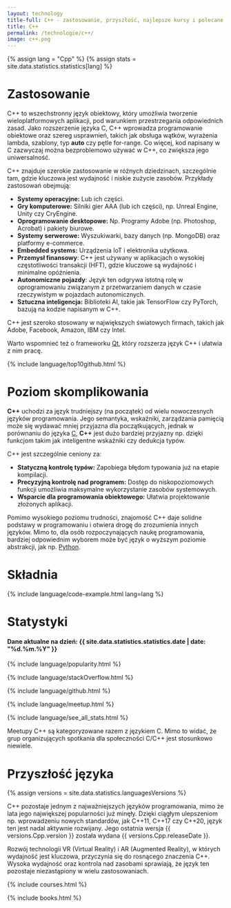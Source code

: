 ```yaml
---
layout: technology
title-full: C++ - zastosowanie, przyszłość, najlepsze kursy i polecane książki
title: C++
permalink: /technologie/c++/
image: c++.png
---
```


{% assign lang = "Cpp" %}
{% assign stats = site.data.statistics.statistics[lang] %}

# Zastosowanie

C++ to wszechstronny język obiektowy, który umożliwia tworzenie wieloplatformowych aplikacji, pod warunkiem przestrzegania odpowiednich zasad. Jako rozszerzenie języka C, C++ wprowadza programowanie obiektowe oraz szereg usprawnień, takich jak obsługa wątków, wyrażenia lambda, szablony, typ **auto** czy pętle for-range. Co więcej, kod napisany w C zazwyczaj można bezproblemowo używać w C++, co zwiększa jego uniwersalność.

C++ znajduje szerokie zastosowanie w różnych dziedzinach, szczególnie tam, gdzie kluczowa jest wydajność i niskie zużycie zasobów. Przykłady zastosowań obejmują:

- **Systemy operacyjne:** Lub ich części.
- **Gry komputerowe:** Silniki gier AAA (lub ich części), np. Unreal Engine, Unity czy CryEngine.
- **Oprogramowanie desktopowe:** Np. Programy Adobe (np. Photoshop, Acrobat) i pakiety biurowe.
- **Systemy serwerowe:** Wyszukiwarki, bazy danych (np. MongoDB) oraz platformy e-commerce.
- **Embedded systems:** Urządzenia IoT i elektronika użytkowa.
- **Przemysł finansowy**: C++ jest używany w aplikacjach o wysokiej częstotliwości transakcji (HFT), gdzie kluczowe są wydajność i minimalne opóźnienia.
- **Autonomiczne pojazdy**: Język ten odgrywa istotną rolę w oprogramowaniu związanym z przetwarzaniem danych w czasie rzeczywistym w pojazdach autonomicznych.
- **Sztuczna inteligencja:** Biblioteki AI, takie jak TensorFlow czy PyTorch, bazują na kodzie napisanym w C++.

C++ jest szeroko stosowany w największych światowych firmach, takich jak Adobe, Facebook, Amazon, IBM czy Intel. 

Warto wspomnieć też o frameworku [Qt](/technologie/qt), który rozszerza język C++ i ułatwia z nim pracę.

{% include language/top10github.html %}

# Poziom skomplikowania

**C++** uchodzi za język trudniejszy (na początek) od wielu nowoczesnych języków programowania. Jego semantyka, wskaźniki, zarządzania pamięcią może się wydawać mniej przyjazna dla początkujących, jednak w porównaniu do języka [C](/technologie/c), **C++** jest dużo bardziej przyjazny np. dzięki funkcjom takim jak inteligentne wskaźniki czy dedukcja typów.

C++ jest szczególnie ceniony za:

- **Statyczną kontrolę typów:** Zapobiega błędom typowania już na etapie kompilacji.
- **Precyzyjną kontrolę nad programem:** Dostęp do niskopoziomowych funkcji umożliwia maksymalne wykorzystanie zasobów systemowych.
- **Wsparcie dla programowania obiektowego:** Ułatwia projektowanie złożonych aplikacji.

Pomimo wysokiego poziomu trudności, znajomość C++ daje solidne podstawy w programowaniu i otwiera drogę do zrozumienia innych języków. Mimo to, dla osób rozpoczynających naukę programowania, bardziej odpowiednim wyborem może być język o wyższym poziomie abstrakcji, jak np. [Python](/technologie/python).

# Składnia

{% include language/code-example.html lang=lang %}

# Statystyki

<h4>Dane aktualne na dzień: {{ site.data.statistics.statistics.date | date: "%d.%m.%Y" }}</h4>

{% include language/popularity.html %}

{% include language/stackOverflow.html %}

{% include language/github.html %}

{% include language/meetup.html %}

{% include language/see_all_stats.html %}

Meetupy C++ są kategoryzowane razem z językiem C. Mimo to widać, że grup organizujących spotkania dla społeczności C/C++ jest stosunkowo niewiele.

# Przyszłość języka

{% assign versions = site.data.statistics.languagesVersions %}

C++ pozostaje jednym z najważniejszych języków programowania, mimo że lata jego największej popularności już minęły. Dzięki ciągłym ulepszeniom np. wprowadzeniu nowych standardów, jak C++11, C++17 czy C++20, język ten jest nadal aktywnie rozwijany. Jego ostatnia wersja {{ versions.Cpp.version }} została wydana {{ versions.Cpp.releaseDate }}.

Rozwój technologii VR (Virtual Reality) i AR (Augmented Reality), w których wydajność jest kluczowa, przyczynia się do rosnącego znaczenia C++. Wysoka wydajność oraz kontrola nad zasobami sprawiają, że język ten pozostaje niezastąpiony w wielu zastosowaniach.

{% include courses.html %}

{% include books.html %}
